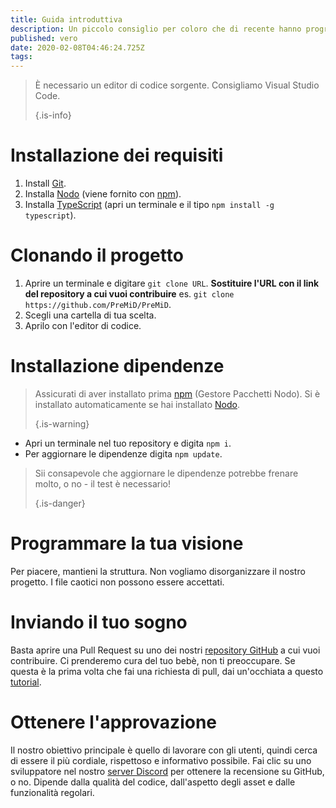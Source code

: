 ```yaml
---
title: Guida introduttiva
description: Un piccolo consiglio per coloro che di recente hanno programmato
published: vero
date: 2020-02-08T04:46:24.725Z
tags:
---
```


> È necessario un editor di codice sorgente. Consigliamo Visual Studio Code. 
> 
> {.is-info}

# Installazione dei requisiti
1. Install [Git](https://git-scm.com/).
2. Installa [Nodo](https://nodejs.org/en/) (viene fornito con [npm](https://www.npmjs.com/)).
3. Installa [TypeScript](https://www.typescriptlang.org/index.html#download-links) (apri un terminale e il tipo `npm install -g typescript`).

# Clonando il progetto
1. Aprire un terminale e digitare `git clone URL`. **Sostituire l'URL con il link del repository a cui vuoi contribuire** es. `git clone https://github.com/PreMiD/PreMiD`.
2. Scegli una cartella di tua scelta.
3. Aprilo con l'editor di codice.

# Installazione dipendenze
> Assicurati di aver installato prima [npm](https://www.npmjs.com/) (Gestore Pacchetti Nodo). Si è installato automaticamente se hai installato [Nodo](https://nodejs.org/en/). 
> 
> {.is-warning}

- Apri un terminale nel tuo repository e digita `npm i`.
- Per aggiornare le dipendenze digita `npm update`.

> Sii consapevole che aggiornare le dipendenze potrebbe frenare molto, o no - il test è necessario! 
> 
> {.is-danger}

# Programmare la tua visione
Per piacere, mantieni la struttura. Non vogliamo disorganizzare il nostro progetto. I file caotici non possono essere accettati.

# Inviando il tuo sogno
Basta aprire una Pull Request su uno dei nostri [repository GitHub](https://github.com/PreMiD/) a cui vuoi contribuire. Ci prenderemo cura del tuo bebè, non ti preoccupare. Se questa è la prima volta che fai una richiesta di pull, dai un'occhiata a questo [tutorial](https://help.github.com/en/articles/creating-a-pull-request).

# Ottenere l'approvazione
Il nostro obiettivo principale è quello di lavorare con gli utenti, quindi cerca di essere il più cordiale, rispettoso e informativo possibile. Fai clic su uno sviluppatore nel nostro [server Discord](https://discord.gg/PreMiD) per ottenere la recensione su GitHub, o no. Dipende dalla qualità del codice, dall'aspetto degli asset e dalle funzionalità regolari.
